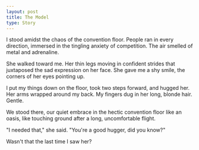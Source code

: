 ```yaml
---
layout: post
title: The Model
type: Story
---
```


I stood amidst the chaos of the convention floor. People ran in every direction, immersed in the tingling anxiety of competition. The air smelled of metal and adrenaline.

She walked toward me. Her thin legs moving in confident strides that juxtaposed the sad expression on her face. She gave me a shy smile, the corners of her eyes pointing up.

I put my things down on the floor, took two steps forward, and hugged her. Her arms wrapped around my back. My fingers dug in her long, blonde hair. Gentle.

We stood there, our quiet embrace in the hectic convention floor like an oasis, like touching ground after a long, uncomfortable flight.

"I needed that," she said. "You're a good hugger, did you know?"

Wasn't that the last time I saw her?

